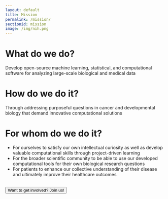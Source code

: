 ```yaml
---
layout: default
title: Mission
permalink: /mission/
sectionid: mission
image: /img/nih.png
---
```


# What do we do?
Develop open-source machine learning, statistical, and computational software for analyzing large-scale biological and medical data

# How do we do it?
Through addressing purposeful questions in cancer and developmental biology that demand innovative computational solutions

# For whom do we do it?
- For ourselves to satisfy our own intellectual curiosity as well as develop valuable computational skills through project-driven learning
- For the broader scientific community to be able to use our developed computational tools for their own biological research questions
- For patients to enhance our collective understanding of their disease and ultimately improve their healthcare outcomes 
  
<br>
  
<a href="/join">
<button class="btn btn-lg btn-primary btn-block" type="button">
Want to get involved? Join us!
</button>
</a>
